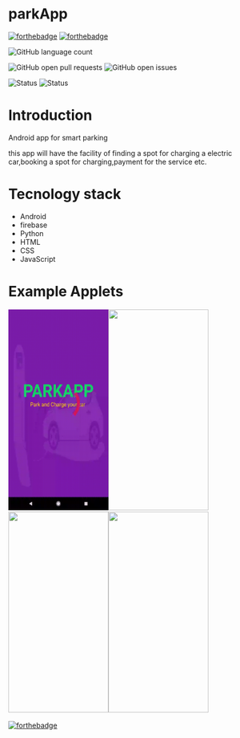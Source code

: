 # parkApp

[![forthebadge](https://forthebadge.com/images/badges/built-for-android.svg)](https://forthebadge.com) [![forthebadge](https://forthebadge.com/images/badges/made-with-java.svg)](https://forthebadge.com)

![GitHub language count](https://img.shields.io/github/languages/count/ujjaldas132/parkApp?style=for-the-badge)

![GitHub open pull requests](https://img.shields.io/github/issues-pr/ujjaldas132/parkApp.svg?style=for-the-badge) 
![GitHub open issues](https://img.shields.io/github/issues/ujjaldas132/parkApp.svg?style=for-the-badge)



![Status](https://img.shields.io/badge/status-stable-green.svg?style=for-the-badge) ![Status](https://img.shields.io/badge/CodeCompletion-unavailable-green.svg?style=for-the-badge)


# Introduction
Android app for smart parking

this app will have the facility of finding a spot for charging a electric car,booking a spot for charging,payment for the service etc.

# Tecnology stack
- Android 
- firebase
- Python
- HTML
- CSS
- JavaScript



# Example Applets

<img src="resources/gifs/splashscreen.gif" width="200" height="400"/><img src="resources/gifs/l2home.gif" width="200" height="400"/><img src="resources/gifs/booked.gif" width="200" height="400"/><img src="resources/gifs/yourCar.gif" width="200" height="400"/>








[![forthebadge](https://forthebadge.com/images/badges/built-with-love.svg)](https://forthebadge.com)
